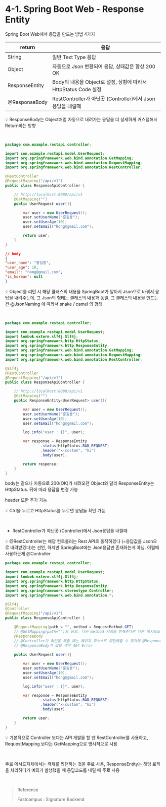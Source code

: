 # 4-1. Spring Boot Web - Response Entity

Spring Boot Web에서 응답을 만드는 방법 4가지

| return         | 응답                                                         |
| -------------- | ------------------------------------------------------------ |
| String         | 일반 Text Type 응답                                          |
| Object         | 자동으로 Json 변환되어 응답, 상태값은 항상 200 OK            |
| ResponseEntity | Body의 내용을 Object로 설정, 상황에 따라서 HttpStatus Code 설정 |
| @ResponseBody  | RestController가 아닌곳 (Controller)에서 Json응답을 내릴때   |

:bulb: ResponseBody는 Object처럼 자동으로 내려가는 응답을 더 상세하게 커스텀해서 Return하는 방향

<br/>

```java
package com.example.restapi.controller;

import com.example.restapi.model.UserRequest;
import org.springframework.web.bind.annotation.GetMapping;
import org.springframework.web.bind.annotation.RequestMapping;
import org.springframework.web.bind.annotation.RestController;

@RestController
@RequestMapping("/api/v1")
public class ResponseApiController {

    // http://localhost:8080/api/v1
    @GetMapping("")
    public UserRequest user(){

        var user = new UserRequest();
        user.setUserName("홍길동");
        user.setUserAge(10);
        user.setEmail("hong@gmail.com");

        return user;
    }
}
```

```json
// body
{
"user_name": "홍길동",
"user_age": 10,
"email": "hong@gmail.com",
"is_korean": null
}
```

:bulb: Object를 리턴 시 해당 클래스의 내용을 SpringBoot가 알아서 Json으로 바꿔서 응답을 내려주는데, 그 Json의 형태는 클래스의 내용과 동일, 그 클래스의 내용을 만드는건 @JsonNaming 에 따라서 snake / camel 의 형태

<br/>

```java
package com.example.restapi.controller;

import com.example.restapi.model.UserRequest;
import lombok.extern.slf4j.Slf4j;
import org.springframework.http.HttpStatus;
import org.springframework.http.ResponseEntity;
import org.springframework.web.bind.annotation.GetMapping;
import org.springframework.web.bind.annotation.RequestMapping;
import org.springframework.web.bind.annotation.RestController;

@Slf4j
@RestController
@RequestMapping("/api/v1")
public class ResponseApiController {

    // http://localhost:8080/api/v1
    @GetMapping("")
    public ResponseEntity<UserRequest> user(){

        var user = new UserRequest();
        user.setUserName("홍길동");
        user.setUserAge(10);
        user.setEmail("hong@gmail.com");

        log.info("user : {}", user);

        var response = ResponseEntity
                .status(HttpStatus.BAD_REQUEST)
                .header("x-custom", "hi")
                .body(user);

        return response;
    }
}
```

body는 같으나 자동으로 200(OK)가 내려오던 Object와 달리 ResponseEntity는 HttpStatus. 뒤에 따라 응답을 변경 가능

header 또한 추가 가능

:bulb: Ctrl을 누르고 HttpStatus를 누르면 응답들 확인 가능

<br/>

- RestController가 아닌곳 (Controller)에서 Json응답을 내릴때

:bulb: @RestController는 해당 컨트롤러는 Rest API로 동작하겠다 (=응답값을 Json으로 내려받겠다)는 선언, 하지만 SpringBoot에는 Json응답만 존재하는게 아님. 이럴때 사용하는게 @Controller

```java
package com.example.restapi.controller;

import com.example.restapi.model.UserRequest;
import lombok.extern.slf4j.Slf4j;
import org.springframework.http.HttpStatus;
import org.springframework.http.ResponseEntity;
import org.springframework.stereotype.Controller;
import org.springframework.web.bind.annotation.*;

@Slf4j
@Controller
@RequestMapping("/api/v1")
public class ResponseApiController {

    @RequestMapping(path = "", method = RequestMethod.GET) 
  	// @GetMapping(path="")와 동일, 다만 method 지정을 안해준다면 다른 메서드도 되기에 지정해주는 편을 권장
    @ResponseBody 
    // @Controller가 리턴을 해줄 때는 페이지 리소스도 리턴해줄 수 있기에 @ResponseBody를 붙여 Json 응답을 받기
    // @ResponseBody가 없을 경우 404 Error
    
    public UserRequest user(){

        var user = new UserRequest();
        user.setUserName("홍길동");
        user.setUserAge(10);
        user.setEmail("hong@gmail.com");

        log.info("user : {}", user);

        var response = ResponseEntity
                .status(HttpStatus.BAD_REQUEST)
                .header("x-custom", "hi")
                .body(user);

        return user;
    }
}
```

:bulb: 기본적으로 Controller 보다는 API 개발을 할 땐 RestController를 사용하고, RequestMapping 보다는 GetMapping으로 명시적으로 사용

<br/>

주로 메서드자체에서는 객체를 리턴하는 것을 주로 사용, ResponseEntity는 해당 로직을 처리하다가 예외가 발생했을 때 응답코드를 내릴 때 주로 사용

<br/>

> Reference
>
> Fastcampus : Signature Backend